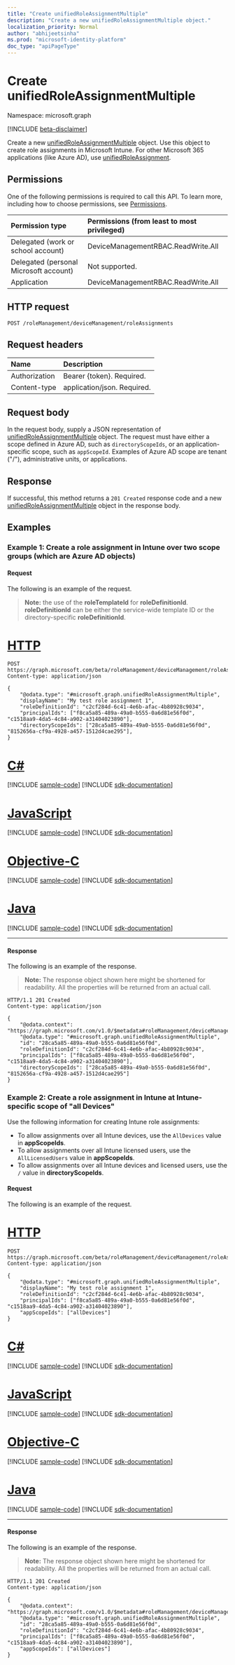 ```yaml
---
title: "Create unifiedRoleAssignmentMultiple"
description: "Create a new unifiedRoleAssignmentMultiple object."
localization_priority: Normal
author: "abhijeetsinha"
ms.prod: "microsoft-identity-platform"
doc_type: "apiPageType"
---
```


# Create unifiedRoleAssignmentMultiple

Namespace: microsoft.graph

[!INCLUDE [beta-disclaimer](../../includes/beta-disclaimer.md)]

Create a new [unifiedRoleAssignmentMultiple](../resources/unifiedroleassignmentmultiple.md) object. Use this object to create role assignments in Microsoft Intune. For other Microsoft 365 applications (like Azure AD), use [unifiedRoleAssignment](../resources/unifiedroleassignment.md).

## Permissions

One of the following permissions is required to call this API. To learn more, including how to choose permissions, see [Permissions](/graph/permissions-reference).

| Permission type | Permissions (from least to most privileged) |
|:--------------- |:------------------------------------------- |
| Delegated (work or school account) | DeviceManagementRBAC.ReadWrite.All |
| Delegated (personal Microsoft account) | Not supported. |
| Application | DeviceManagementRBAC.ReadWrite.All |

## HTTP request

<!-- { "blockType": "ignored" } -->

```http
POST /roleManagement/deviceManagement/roleAssignments
```

## Request headers

| Name | Description |
|:---- |:----------- |
| Authorization | Bearer {token}. Required. |
| Content-type | application/json. Required. |

## Request body

In the request body, supply a JSON representation of [unifiedRoleAssignmentMultiple](../resources/unifiedroleassignmentmultiple.md) object. The request must have either a scope defined in Azure AD, such as `directoryScopeIds`, or an application-specific scope, such as `appScopeId`. Examples of Azure AD scope are tenant ("/"), administrative units, or applications. 

## Response

If successful, this method returns a `201 Created` response code and a new [unifiedRoleAssignmentMultiple](../resources/unifiedroleassignmentmultiple.md) object in the response body.

## Examples

### Example 1: Create a role assignment in Intune over two scope groups (which are Azure AD objects)

#### Request

The following is an example of the request.
> **Note:** the use of the **roleTemplateId** for **roleDefinitionId**. **roleDefinitionId** can be either the service-wide template ID or the directory-specific **roleDefinitionId**.


# [HTTP](#tab/http)
<!-- {
  "blockType": "request",
  "name": "create_unifiedroleassignmentmultiple_from_rbacapplication"
}-->

```http
POST https://graph.microsoft.com/beta/roleManagement/deviceManagement/roleAssignments
Content-type: application/json

{ 
    "@odata.type": "#microsoft.graph.unifiedRoleAssignmentMultiple",
    "displayName": "My test role assignment 1",
    "roleDefinitionId": "c2cf284d-6c41-4e6b-afac-4b80928c9034",
    "principalIds": ["f8ca5a85-489a-49a0-b555-0a6d81e56f0d", "c1518aa9-4da5-4c84-a902-a31404023890"],
    "directoryScopeIds": ["28ca5a85-489a-49a0-b555-0a6d81e56f0d", "8152656a-cf9a-4928-a457-1512d4cae295"],
}
```
# [C#](#tab/csharp)
[!INCLUDE [sample-code](../includes/snippets/csharp/create-unifiedroleassignmentmultiple-from-rbacapplication-csharp-snippets.md)]
[!INCLUDE [sdk-documentation](../includes/snippets/snippets-sdk-documentation-link.md)]

# [JavaScript](#tab/javascript)
[!INCLUDE [sample-code](../includes/snippets/javascript/create-unifiedroleassignmentmultiple-from-rbacapplication-javascript-snippets.md)]
[!INCLUDE [sdk-documentation](../includes/snippets/snippets-sdk-documentation-link.md)]

# [Objective-C](#tab/objc)
[!INCLUDE [sample-code](../includes/snippets/objc/create-unifiedroleassignmentmultiple-from-rbacapplication-objc-snippets.md)]
[!INCLUDE [sdk-documentation](../includes/snippets/snippets-sdk-documentation-link.md)]

# [Java](#tab/java)
[!INCLUDE [sample-code](../includes/snippets/java/create-unifiedroleassignmentmultiple-from-rbacapplication-java-snippets.md)]
[!INCLUDE [sdk-documentation](../includes/snippets/snippets-sdk-documentation-link.md)]

---


#### Response

The following is an example of the response.
> **Note:** The response object shown here might be shortened for readability. All the properties will be returned from an actual call.

<!-- {
  "blockType": "response",
  "truncated": true,
  "@odata.type": "microsoft.graph.unifiedRoleAssignmentMultiple"
} -->

```http
HTTP/1.1 201 Created
Content-type: application/json

{
    "@odata.context": "https://graph.microsoft.com/v1.0/$metadata#roleManagement/deviceManagement/roleAssignments/$entity",
    "@odata.type": "#microsoft.graph.unifiedRoleAssignmentMultiple",
    "id": "28ca5a85-489a-49a0-b555-0a6d81e56f0d",
    "roleDefinitionId": "c2cf284d-6c41-4e6b-afac-4b80928c9034",
    "principalIds": ["f8ca5a85-489a-49a0-b555-0a6d81e56f0d", "c1518aa9-4da5-4c84-a902-a31404023890"],
    "directoryScopeIds": ["28ca5a85-489a-49a0-b555-0a6d81e56f0d", "8152656a-cf9a-4928-a457-1512d4cae295"]
}
```

### Example 2: Create a role assignment in Intune at Intune-specific scope of "all Devices"

Use the following information for creating Intune role assignments:
- To allow assignments over all Intune devices, use the `AllDevices` value in **appScopeIds**.
- To allow assignments over all Intune licensed users, use the `AllLicensedUsers` value in **appScopeIds**.
- To allow assignments over all Intune devices and licensed users, use the `/` value in **directoryScopeIds**.

#### Request

The following is an example of the request.


# [HTTP](#tab/http)
<!-- {
  "blockType": "request",
  "name": "create_unifiedroleassignmentmultiple_intune_specific"
}-->

```http
POST https://graph.microsoft.com/beta/roleManagement/deviceManagement/roleAssignments
Content-type: application/json

{
    "@odata.type": "#microsoft.graph.unifiedRoleAssignmentMultiple",
    "displayName": "My test role assignment 1",
    "roleDefinitionId": "c2cf284d-6c41-4e6b-afac-4b80928c9034",
    "principalIds": ["f8ca5a85-489a-49a0-b555-0a6d81e56f0d", "c1518aa9-4da5-4c84-a902-a31404023890"],
    "appScopeIds": ["allDevices"]
}
```
# [C#](#tab/csharp)
[!INCLUDE [sample-code](../includes/snippets/csharp/create-unifiedroleassignmentmultiple-intune-specific-csharp-snippets.md)]
[!INCLUDE [sdk-documentation](../includes/snippets/snippets-sdk-documentation-link.md)]

# [JavaScript](#tab/javascript)
[!INCLUDE [sample-code](../includes/snippets/javascript/create-unifiedroleassignmentmultiple-intune-specific-javascript-snippets.md)]
[!INCLUDE [sdk-documentation](../includes/snippets/snippets-sdk-documentation-link.md)]

# [Objective-C](#tab/objc)
[!INCLUDE [sample-code](../includes/snippets/objc/create-unifiedroleassignmentmultiple-intune-specific-objc-snippets.md)]
[!INCLUDE [sdk-documentation](../includes/snippets/snippets-sdk-documentation-link.md)]

# [Java](#tab/java)
[!INCLUDE [sample-code](../includes/snippets/java/create-unifiedroleassignmentmultiple-intune-specific-java-snippets.md)]
[!INCLUDE [sdk-documentation](../includes/snippets/snippets-sdk-documentation-link.md)]

---


#### Response

The following is an example of the response.
> **Note:** The response object shown here might be shortened for readability. All the properties will be returned from an actual call.

<!-- {
  "blockType": "response",
  "truncated": true,
  "@odata.type": "microsoft.graph.unifiedRoleAssignmentMultiple"
} -->

```http
HTTP/1.1 201 Created
Content-type: application/json

{
    "@odata.context": "https://graph.microsoft.com/v1.0/$metadata#roleManagement/deviceManagement/roleAssignments/$entity",
    "@odata.type": "#microsoft.graph.unifiedRoleAssignmentMultiple",
    "id": "28ca5a85-489a-49a0-b555-0a6d81e56f0d",
    "roleDefinitionId": "c2cf284d-6c41-4e6b-afac-4b80928c9034",
    "principalIds": ["f8ca5a85-489a-49a0-b555-0a6d81e56f0d", "c1518aa9-4da5-4c84-a902-a31404023890"],
    "appScopeIds": ["allDevices"]
}
```

<!-- uuid: 16cd6b66-4b1a-43a1-adaf-3a886856ed98
2019-02-04 14:57:30 UTC -->
<!-- {
  "type": "#page.annotation",
  "description": "Create unifiedRoleAssignmentMultiple",
  "keywords": "",
  "section": "documentation",
  "tocPath": ""
}-->


